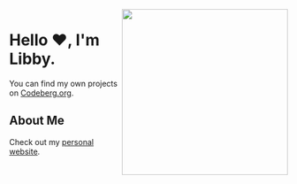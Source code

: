 <img src="https://glegle.gallery/posts/[www.glegle.gallery]%20handdrawn%20-%2013928.png" align="right" height="300" />

# Hello ❤️, I'm Libby.

You can find my own projects on [Codeberg.org](https://codeberg.org/libbymae).

## About Me

Check out my [personal website](https://libbymae.codeberg.page/).
